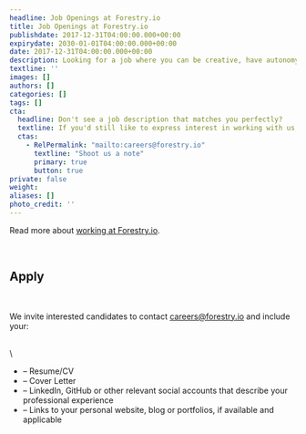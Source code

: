 ```yaml
---
headline: Job Openings at Forestry.io
title: Job Openings at Forestry.io
publishdate: 2017-12-31T04:00:00.000+00:00
expirydate: 2030-01-01T04:00:00.000+00:00
date: 2017-12-31T04:00:00.000+00:00
description: Looking for a job where you can be creative, have autonomy, and do your best work while working with a bunch of smart, fun and nice people? Look no further!
textline: ''
images: []
authors: []
categories: []
tags: []
cta:
  headline: Don't see a job description that matches you perfectly?
  textline: If you'd still like to express interest in working with us,
  ctas:
    - RelPermalink: "mailto:careers@forestry.io"
      textline: "Shoot us a note"
      primary: true
      button: true
private: false
weight: 
aliases: []
photo_credit: ''
---
```

Read more about [working at Forestry.io](https://forestry.io/careers).

<br/>

## Apply

<br/>

We invite interested candidates to contact [careers@forestry.io](mailto:careers@forestry.io) and include your:

\
\

* – Resume/CV
* – Cover Letter
* – LinkedIn, GitHub or other relevant social accounts that describe your professional experience
* – Links to your personal website, blog or portfolios, if available and applicable

<!--more-->
